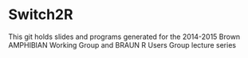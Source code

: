 Switch2R
========

This git holds slides and programs generated for the 2014-2015 Brown AMPHIBIAN Working Group and BRAUN R Users Group lecture series
